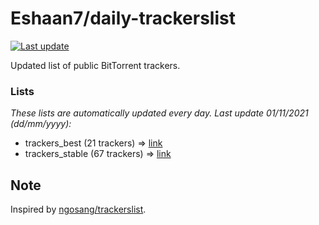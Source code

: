 
# Eshaan7/daily-trackerslist 

[![Last update](https://img.shields.io/badge/Last%20update-01/11/2021-blue.svg)](#)

Updated list of public BitTorrent trackers.

### Lists
*These lists are automatically updated every day. Last update 01/11/2021 (_dd/mm/yyyy_):*

* trackers_best (21 trackers) => [link](https://raw.githubusercontent.com/eshaan7/daily-trackerslist/master/trackers_best.txt)
* trackers_stable (67 trackers) => [link](https://raw.githubusercontent.com/eshaan7/daily-trackerslist/master/trackers_stable.txt)

## Note

Inspired by [ngosang/trackerslist](https://github.com/ngosang/trackerslist).
